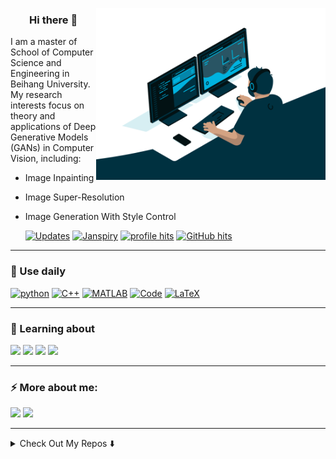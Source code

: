 <!-- ###  -->
<a href="https://samujjwaal.me/"><img src="https://github.com/Janspiry/Janspiry/blob/main/code.gif?raw=true" align="right" height="275"></a>

<h3 align="center">Hi there 👋</h3>
 I am a master of School of Computer Science and Engineering in Beihang University. 
 My research interests focus on theory and applications of Deep Generative Models (GANs) in Computer Vision, including: 
 
- Image Inpainting
- Image Super-Resolution
- Image Generation With Style Control
 
    <a href="https://github.com/Janspiry?tab=followers" target="_blank"><img alt="Updates" src="https://img.shields.io/badge/--000000?style=flat-square&logo=RSS&logoColor=white"></a>
    <a href="https://github.com/Janspiry" target="_blank"><img alt="Janspiry" src="https://badges.pufler.dev/visits/Janspiry/Janspiry?logo=GitHub&label=visits&color=success&logoColor=white&style=flat-square"/></a>
  <a href="https://github.com/Janspiry" target="_blank"><img alt="profile hits" src="https://komarev.com/ghpvc/?username=Janspiry&color=blue&style=flat-square"></a>
    <a href="https://github.com/Janspiry/Janspiry" target="_blank"><img alt="GitHub hits" src="https://img.shields.io/github/last-commit/Janspiry/Janspiry?label=profile%20updated&style=flat-square"></a>


<hr>
<h3 >  🚀 Use daily</h3>
<p >
    <a href="https://github.com/alwinw?tab=repositories&language=python" target="_blank"><img alt="python" src="https://img.shields.io/badge/-python-3776AB?style=for-the-badge&logo=Python&logoColor=white"></a>
    <a href="https://github.com/alwinw?tab=repositories&language=c%2B%2B" target="_blank"><img alt="C++" src="https://img.shields.io/badge/-C%2B%2B-00599C?style=for-the-badge&logo=C%2B%2B&logoColor=white"></a>
    <a href="https://github.com/alwinw?tab=repositories&language=matlab" target="_blank"><img alt="MATLAB" src="https://img.shields.io/badge/-MATLAB-0076A8?style=for-the-badge&logo=Mathworks&logoColor=white"></a>
<!--     <a href="https://github.com/alwinw?tab=repositories&language=shell" target="_blank"><img alt="shell" src="https://img.shields.io/badge/-shell-5391FE?style=for-the-badge&logo=PowerShell&logoColor=white"></a> -->
    <a href="https://github.com/alwinw?tab=repositories" target="_blank"><img alt="Code" src="https://img.shields.io/badge/-markdown-000000?style=for-the-badge&logo=markdown&logoColor=white"></a>
    <a href="https://github.com/alwinw?tab=repositories&language=TeX" target="_blank"><img alt="LaTeX" src="https://img.shields.io/badge/-LaTeX-008080?style=for-the-badge&logo=LaTeX&logoColor=white"></a>

 
</p>

<hr>
<h3 > 🌱 Learning about</h3>
<p >
<!--   <img src="https://img.shields.io/badge/-Git-blasck?style=for-the-badge&logo=git" /> -->
<!--   <img src="https://img.shields.io/badge/-VS%20Code-007ACC?style=for-the-badge&logo=visual-studio-code" /> -->
  <img src="https://img.shields.io/badge/-Pytorch-007ACC?style=for-the-badge&logo=pytorch" />
  <img src="https://img.shields.io/badge/-Numpy-eb2704?style=for-the-badge&logo=numpy" />
  <img src="https://img.shields.io/badge/-Tensorflow-8fcfd1?style=for-the-badge&logo=tensorflow" />
  <img src="https://img.shields.io/badge/-Pandas-5e7ee2?style=for-the-badge&logo=pandas" />
</p>
<!-- <p >TailwindCSS, Python, Docker, Kubernetes, Rancher, TravisCI, Git, Github, Bitbucket, Apache, Nginx, Vagrant, Ansible, Jenkins, Azure.</p>
 -->

<hr>
<h3  >⚡ More about me:</h3>
<p >
  <a target="_blank"href="https://janspiry.github.io/"><img src="https://img.shields.io/badge/website-%230077B5.svg?&style=for-the-badge&logo=website&logoColor=white" /></a>
   <a target="_blank"href="https://blog.csdn.net/jianglw1"><img src="https://img.shields.io/badge/csdn-%23D14836.svg?&style=for-the-badge&logo=csdn&logoColor=white" /></a>
</p>

<hr>
<details>
<summary>
   Check Out My Repos ⬇️
</summary>
<p >
    <img alt = "GitHub Stats" src="https://github-readme-stats.vercel.app/api?username=Janspiry&show_icons=true&hide=issues&icon_color=000000&hide_border=true&title_color=5391FE&text_color=555">
    <br>
    <img alt = "Top Language" src="https://github-readme-stats.vercel.app/api/top-langs/?username=Janspiry&hide=html,&hide_border=true&title_color=5391FE&text_color=555"
</p>
</details>
